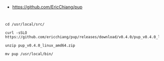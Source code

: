 - https://github.com/EricChiang/pup


```


cd /usr/local/src/

curl -sSLO https://github.com/ericchiang/pup/releases/download/v0.4.0/pup_v0.4.0_linux_amd64.zip

unzip pup_v0.4.0_linux_amd64.zip

mv pup /usr/local/bin/

```
